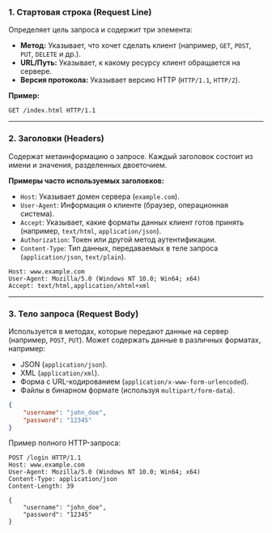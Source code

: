 ### **1. Стартовая строка (Request Line)**

Определяет цель запроса и содержит три элемента:

- **Метод:** Указывает, что хочет сделать клиент (например, `GET`, `POST`, `PUT`, `DELETE` и др.).
- **URL/Путь:** Указывает, к какому ресурсу клиент обращается на сервере.
- **Версия протокола:** Указывает версию HTTP (`HTTP/1.1`, `HTTP/2`).

**Пример:**

```http
GET /index.html HTTP/1.1
```

---

### **2. Заголовки (Headers)**

Содержат метаинформацию о запросе. Каждый заголовок состоит из имени и значения, разделенных двоеточием.

**Примеры часто используемых заголовков:**

- `Host`: Указывает домен сервера (`example.com`).
- `User-Agent`: Информация о клиенте (браузер, операционная система).
- `Accept`: Указывает, какие форматы данных клиент готов принять (например, `text/html`, `application/json`).
- `Authorization`: Токен или другой метод аутентификации.
- `Content-Type`: Тип данных, передаваемых в теле запроса (`application/json`, `text/plain`).

```http
Host: www.example.com 
User-Agent: Mozilla/5.0 (Windows NT 10.0; Win64; x64) 
Accept: text/html,application/xhtml+xml
```

---

### **3. Тело запроса (Request Body)**

Используется в методах, которые передают данные на сервер (например, `POST`, `PUT`). Может содержать данные в различных форматах, например:

- JSON (`application/json`).
- XML (`application/xml`).
- Форма с URL-кодированием (`application/x-www-form-urlencoded`).
- Файлы в бинарном формате (используя `multipart/form-data`).

```json
{ 
	"username": "john_doe", 
	"password": "12345" 
}
```

Пример полного HTTP-запроса:

```http
POST /login HTTP/1.1 
Host: www.example.com 
User-Agent: Mozilla/5.0 (Windows NT 10.0; Win64; x64) 
Content-Type: application/json 
Content-Length: 39 

{ 
	"username": "john_doe", 
	"password": "12345" 
}
```


